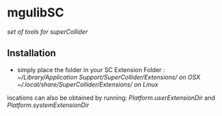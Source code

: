 # mgulibSC
_set of tools for superCollider_

## Installation

- simply place the folder in your SC Extension Folder :
_~/Library/Application Support/SuperCollider/Extensions/ on OSX_
_~/.local/share/SuperCollider/Extensions/ on Linux_

locations can also be obtained by running:
_Platform.userExtensionDir_ and
_Platform.systemExtensionDir_

